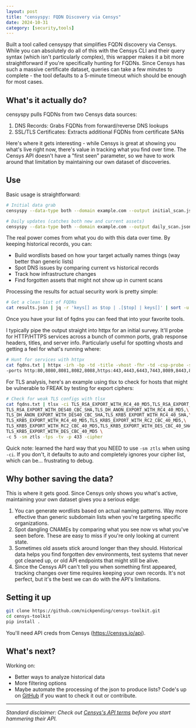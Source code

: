 ```yaml
---
layout: post
title: "censyspy: FQDN Discovery via Censys"
date: 2024-10-31
category: [security,tools]
---
```


Built a tool called censyspy that simplifies FQDN discovery via Censys. While you can absolutely do all of this with the Censys CLI and their query syntax (which isn't particularly complex), this wrapper makes it a bit more straightforward if you're specifically hunting for FQDNs. Since Censys has such a massive certificate dataset, queries can take a few minutes to complete - the tool defaults to a 5-minute timeout which should be enough for most cases.

## What's it actually do?

censyspy pulls FQDNs from two Censys data sources:

1. DNS Records: Grabs FQDNs from forward/reverse DNS lookups
2. SSL/TLS Certificates: Extracts additional FQDNs from certificate SANs

Here's where it gets interesting - while Censys is great at showing you what's live right now, there's value in tracking what you find over time. The Censys API doesn't have a "first seen" parameter, so we have to work around that limitation by maintaining our own dataset of discoveries.

## Use

Basic usage is straightforward:

```bash
# Initial data grab
censyspy --data-type both --domain example.com --output initial_scan.json --days all

# Daily updates (catches both new and current assets)
censyspy --data-type both --domain example.com --output daily_scan.json --days 1
```

The real power comes from what you do with this data over time. By keeping historical records, you can:

- Build wordlists based on how your target actually names things (way better than generic lists)
- Spot DNS issues by comparing current vs historical records
- Track how infrastructure changes
- Find forgotten assets that might not show up in current scans

Processing the results for actual security work is pretty simple:

```bash
# Get a clean list of FQDNs
cat results.json | jq -r 'keys[] as $top | .[$top] | keys[]' | sort -u > fqdns.txt
```

Once you have your list of fqdns you can feed that into your favorite tools.

I typically pipe the output straight into httpx for an initial survey. It'll probe for HTTP/HTTPS services across a bunch of common ports, grab response headers, titles, and server info. Particularly useful for spotting vhosts and getting a feel for what's running where:

```bash
# Hunt for services with httpx
cat fqdns.txt | httpx -irh -bp -td -title -vhost -fhr -td -csp-probe -sc -server \
-ports http:80,8080,8081,8082,8088,https:443,4443,6443,7443,8089,8443,8449,8905,8910,9443
```

For TLS analysis, here's an example using tlsx to check for hosts that might be vulnerable to FREAK by testing for export ciphers:

```bash
# Check for weak TLS configs with tlsx
cat fqdns.txt | tlsx -ci TLS_RSA_EXPORT_WITH_RC4_40_MD5,TLS_RSA_EXPORT_WITH_RC2_CBC_40_MD5,\
TLS_RSA_EXPORT_WITH_DES40_CBC_SHA,TLS_DH_ANON_EXPORT_WITH_RC4_40_MD5,\
TLS_DH_ANON_EXPORT_WITH_DES40_CBC_SHA,TLS_KRB5_EXPORT_WITH_RC4_40_SHA,\
TLS_KRB5_EXPORT_WITH_RC4_40_MD5,TLS_KRB5_EXPORT_WITH_RC2_CBC_40_MD5,\
TLS_KRB5_EXPORT_WITH_RC2_CBC_40_MD5,TLS_KRB5_EXPORT_WITH_DES_CBC_40_SHA,\
TLS_KRB5_EXPORT_WITH_DES_CBC_40_MD5 \
-c 5 -sm ztls -tps -tv -p 433 -cipher
```

Quick note: learned the hard way that you NEED to use `-sm ztls` when using `-ci`. If you don't, it defaults to auto and completely ignores your cipher list, which can be... frustrating to debug.

## Why bother saving the data?

This is where it gets good. Since Censys only shows you what's active, maintaining your own dataset gives you a serious edge:

1. You can generate wordlists based on actual naming patterns. Way more effective than generic subdomain lists when you're targeting specific organizations.
2. Spot dangling CNAMEs by comparing what you see now vs what you've seen before. These are easy to miss if you're only looking at current state.
3. Sometimes old assets stick around longer than they should. Historical data helps you find forgotten dev environments, test systems that never got cleaned up, or old API endpoints that might still be alive.
4. Since the Censys API can't tell you when something first appeared, tracking changes over time requires keeping your own records. It's not perfect, but it's the best we can do with the API's limitations.

## Setting it up

```bash
git clone https://github.com/nickpending/censys-toolkit.git
cd censys-toolkit
pip install .
```

You'll need API creds from Censys (https://censys.io/api).

## What's next?

Working on:

- Better ways to analyze historical data
- More filtering options
- Maybe automate the processing of the json to produce lists?
Code's up on [GitHub](https://github.com/nickpending/censys-toolkit) if you want to check it out or contribute.

---

*Standard disclaimer: Check out [Censys's API terms](https://censys.io/api-terms-of-service) before you start hammering their API.*